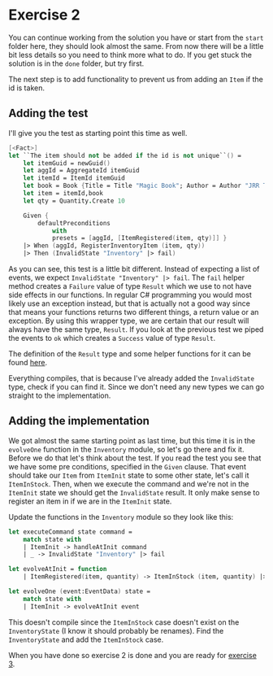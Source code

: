# Exercise 2

You can continue working from the solution you have or start from the `start` folder here, they should look almost the same. From now there will be a little bit less details so you need to think more what to do. If you get stuck the solution is in the `done` folder, but try first.

The next step is to add functionality to prevent us from adding an `Item` if the id is taken.

## Adding the test

I'll give you the test as starting point this time as well.

```fsharp
[<Fact>]
let ``The item should not be added if the id is not unique``() =
    let itemGuid = newGuid()
    let aggId = AggregateId itemGuid
    let itemId = ItemId itemGuid
    let book = Book {Title = Title "Magic Book"; Author = Author "JRR Tolkien"}
    let item = itemId,book
    let qty = Quantity.Create 10

    Given {
        defaultPreconditions
            with
            presets = [aggId, [ItemRegistered(item, qty)]] }
    |> When (aggId, RegisterInventoryItem (item, qty))
    |> Then (InvalidState "Inventory" |> fail)
```

As you can see, this test is a little bit different. Instead of expecting a list of events, we expect `InvalidState "Inventory" |> fail`. The `fail` helper method creates a `Failure` value of type `Result` which we use to not have side effects in our functions. In regular C# programming you would most likely use an exception instead, but that is actually not a good way since that means your functions returns two different things, a return value or an exception. By using this wrapper type, we are certain that our result will always have the same type, `Result`. If you look at the previous test we piped the events to `ok` which creates a `Success` value of type `Result`.

The definition of the `Result` type and some helper functions for it can be found [here](start/LibASS.Infrastructure.ErrorHandling.fs).

Everything compiles, that is because I've already added the `InvalidState` type, check if you can find it. Since we don't need any new types we can go straight to the implementation.

## Adding the implementation

We got almost the same starting point as last time, but this time it is in the `evolveOne` function in the `Inventory` module, so let's go there and fix it. Before we do that let's think about the test. If you read the test you see that we have some pre conditions, specified in the `Given` clause. That event should take our `Item` from `ItemInit` state to some other state, let's call it `ItemInStock`. Then, when we execute the command and we're not in the `ItemInit` state we should get the `InvalidState` result. It only make sense to register an item in if we are in the `ItemInit` state.

Update the functions in the `Inventory` module so they look like this:

```fsharp
let executeCommand state command =
    match state with
    | ItemInit -> handleAtInit command
    | _ -> InvalidState "Inventory" |> fail

let evolveAtInit = function
    | ItemRegistered(item, quantity) -> ItemInStock (item, quantity) |> ok

let evolveOne (event:EventData) state =
    match state with
    | ItemInit -> evolveAtInit event
```

This doesn't compile since the `ItemInStock` case doesn't exist on the `InventoryState` (I know it should probably be renames). Find the `InventoryState` and add the `ItemInStock` case.

When you have done so exercise 2 is done and you are ready for [exercise 3](../ex3/README.md).
